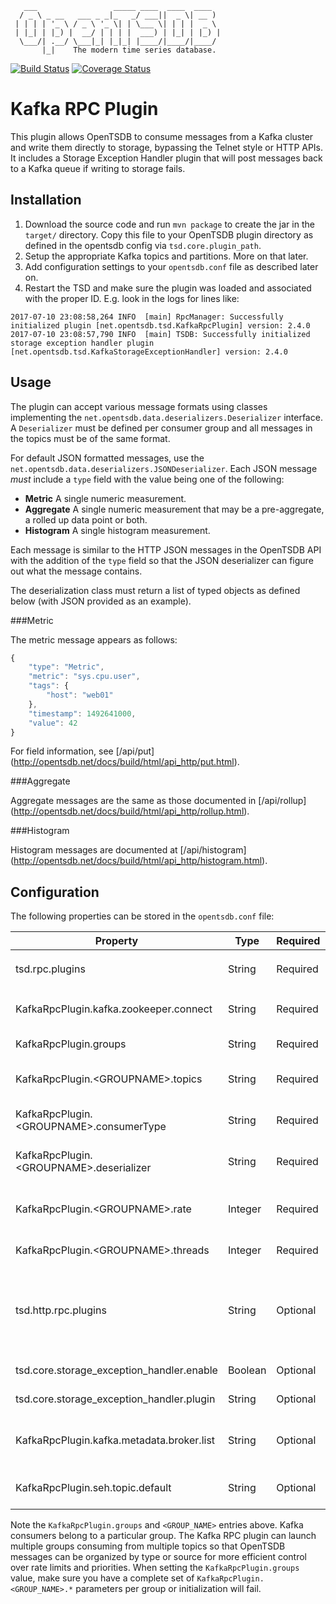        ___                 _____ ____  ____  ____
      / _ \ _ __   ___ _ _|_   _/ ___||  _ \| __ )
     | | | | '_ \ / _ \ '_ \| | \___ \| | | |  _ \
     | |_| | |_) |  __/ | | | |  ___) | |_| | |_) |
      \___/| .__/ \___|_| |_|_| |____/|____/|____/
           |_|    The modern time series database.

[![Build Status](https://travis-ci.org/OpenTSDB/opentsdb-tdigests.svg?branch=master)](https://travis-ci.org/OpenTSDB/opentsdb-tdigests) [![Coverage Status](https://coveralls.io/repos/github/OpenTSDB/opentsdb-tdigests/badge.svg?branch=master)](https://coveralls.io/github/OpenTSDB/opentsdb-tdigests?branch=master)

# Kafka RPC Plugin

This plugin allows OpenTSDB to consume messages from a Kafka cluster and write them directly to storage, bypassing the Telnet style or HTTP APIs. It includes a Storage Exception Handler plugin that will post messages back to a Kafka queue if writing to storage fails.

## Installation

1. Download the source code and run ``mvn package`` to create the jar in the ``target/`` directory. Copy this file to your OpenTSDB plugin directory as defined in the opentsdb config via ``tsd.core.plugin_path``.
1. Setup the appropriate Kafka topics and partitions. More on that later.
1. Add configuration settings to your ``opentsdb.conf`` file as described later on.
1. Restart the TSD and make sure the plugin was loaded and associated with the proper ID. E.g. look in the logs for lines like:

```
2017-07-10 23:08:58,264 INFO  [main] RpcManager: Successfully initialized plugin [net.opentsdb.tsd.KafkaRpcPlugin] version: 2.4.0
2017-07-10 23:08:57,790 INFO  [main] TSDB: Successfully initialized storage exception handler plugin [net.opentsdb.tsd.KafkaStorageExceptionHandler] version: 2.4.0

```

## Usage

The plugin can accept various message formats using classes implementing the `net.opentsdb.data.deserializers.Deserializer` interface. A `Deserializer` must be defined per consumer group and all messages in the topics must be of the same format. 

For default JSON formatted messages, use the `net.opentsdb.data.deserializers.JSONDeserializer`. Each JSON message *must* include a ``type`` field with the value being one of the following:

* **Metric** A single numeric measurement.
* **Aggregate** A single numeric measurement that may be a pre-aggregate, a rolled up data point or both.
* **Histogram** A single histogram measurement.

Each message is similar to the HTTP JSON messages in the OpenTSDB API with the addition of the ``type`` field so that the JSON deserializer can figure out what the message contains.

The deserialization class must return a list of typed objects as defined below (with JSON provided as an example).

###Metric

The metric message appears as follows:

```javascript
{
	"type": "Metric",
	"metric": "sys.cpu.user",
	"tags": {
		"host": "web01"
	},
	"timestamp": 1492641000,
	"value": 42
}

```

For field information, see [/api/put] (http://opentsdb.net/docs/build/html/api_http/put.html).

###Aggregate

Aggregate messages are the same as those documented in [/api/rollup] (http://opentsdb.net/docs/build/html/api_http/rollup.html).

###Histogram

Histogram messages are documented at [/api/histogram] (http://opentsdb.net/docs/build/html/api_http/histogram.html).

## Configuration

The following properties can be stored in the ``opentsdb.conf`` file:

|Property|Type|Required|Description|Default|Example|
|--------|----|--------|-----------|-------|-------|
|tsd.rpc.plugins|String|Required|The full class name of the plugin. This must be ``net.opentsdb.tsd.KafkaRpcPlugin``||net.opentsdb.tsd.KafkaRpcPlugin|
|KafkaRpcPlugin.kafka.zookeeper.connect|String|Required|The comma separated list of zookeeper hosts and ports used by the Kafka cluster.||localhost:2181|
|KafkaRpcPlugin.groups|String|Required|A comma separated list of one or more consumer group names.||TsdbConsumer,TsdbRequeueConsumer|
|KafkaRpcPlugin.\<GROUPNAME\>.topics|String|Required|A comma separated list of one or more topics for the ``<GROUPNAME>`` to consume from.||TSDB_1,TSDB_2|
|KafkaRpcPlugin.\<GROUPNAME\>.consumerType|String|Required|The type of messages written to the queue. TODO. For now, leave it as ``raw``||raw|
|KafkaRpcPlugin.\<GROUPNAME\>.deserializer|String|Required|The deserialization class to use for parsing messages from the Kafka topic.||net.opentsdb.data.deserializers.JSONDeserializer|
|KafkaRpcPlugin.\<GROUPNAME\>.rate|Integer|Required|How many messages per second to throttle the total of consumer threads at for the consumer group||250000|
|KafkaRpcPlugin.\<GROUPNAME\>.threads|Integer|Required|The number of consumer threads to create per group||4|
|tsd.http.rpc.plugins|String|Optional|A comma separated list of HTTP RPC plugins to load. Included with this package is a plugin that allows for fetching stats from the Kafka plugin as well as viewing or modifying the write rate during runtime.||net.opentsdb.tsd.KafkaHttpRpcPlugin|
|tsd.core.storage\_exception\_handler.enable|Boolean|Optional|Whether or not to enable the storage exception handler plugin.|false|true|
|tsd.core.storage\_exception\_handler.plugin|String|Optional|The full class of the storage exception handler plugin.||net.opentsdb.tsd.KafkaStorageExceptionHandler|
|KafkaRpcPlugin.kafka.metadata.broker.list|String|Optional|The comma separated list of Kafka brokers and ports used to write messages to for the storage exception handler plugin||localhost:9092|
|KafkaRpcPlugin.seh.topic.default|String|Optional|The topic used to write messages to for the storage exception handler.||TSDB_Requeue|

Note the ``KafkaRpcPlugin.groups`` and ``<GROUP_NAME>`` entries above. Kafka consumers belong to a particular group. The Kafka RPC plugin can launch multiple groups consuming from multiple topics so that OpenTSDB messages can be organized by type or source for more efficient control over rate limits and priorities. When setting the ``KafkaRpcPlugin.groups`` value, make sure you have a complete set of ``KafkaRpcPlugin.<GROUP_NAME>.*`` parameters per group or initialization will fail.
